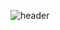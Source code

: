 <!-- ## Hi there 👋 -->
![header](https://capsule-render.vercel.app/api?type=waving&height=300&text=Hi%20there%20😋&color=gradient)
<!--
**Chocola-te/Chocola-te** is a ✨ _special_ ✨ repository because its `README.md` (this file) appears on your GitHub profile.

Here are some ideas to get you started:

- 🔭 I’m currently working on ...
- 🌱 I’m currently learning ...
- 👯 I’m looking to collaborate on ...
- 🤔 I’m looking for help with ...
- 💬 Ask me about ...
- 📫 How to reach me: ...
- 😄 Pronouns: ...
- ⚡ Fun fact: ...
-->
